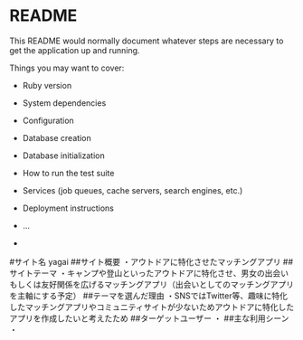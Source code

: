 # README

This README would normally document whatever steps are necessary to get the
application up and running.

Things you may want to cover:

* Ruby version

* System dependencies

* Configuration

* Database creation

* Database initialization

* How to run the test suite

* Services (job queues, cache servers, search engines, etc.)

* Deployment instructions

* ...
* 


#サイト名
yagai
##サイト概要
・アウトドアに特化させたマッチングアプリ
##サイトテーマ
・キャンプや登山といったアウトドアに特化させ、男女の出会いもしくは友好関係を広げるマッチングアプリ（出会いとしてのマッチングアプリを主軸にする予定）
##テーマを選んだ理由
・SNSではTwitter等、趣味に特化したマッチングアプリやコミュニティサイトが少ないためアウトドアに特化したアプリを作成したいと考えたため
##ターゲットユーザー
・
##主な利用シーン
・
